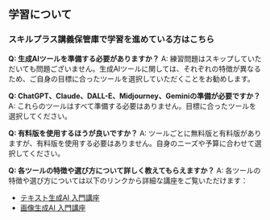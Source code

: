 ## 学習について
### スキルプラス講義保管庫で学習を進めている方はこちら

**Q: 生成AIツールを準備する必要がありますか？**
A: 練習問題はスキップしていただいても問題ございません。生成AIツールに関しては、それぞれの特徴が異なるため、ご自身の目標に合ったツールを選択していただくことをお勧めします。

**Q: ChatGPT、Claude、DALL-E、Midjourney、Geminiの準備が必要ですか？**
A: これらのツールはすべて準備する必要はありません。目標に合ったツールを選択してください。

**Q: 有料版を使用するほうが良いですか？**
A: ツールごとに無料版と有料版がありますが、有料版を使用する必要はありません。自身のニーズや予算に合わせて選択してください。

**Q: 各ツールの特徴や選び方について詳しく教えてもらえますか？**
A: 各ツールの特徴や選び方については以下のリンクから詳細な講座をご覧いただけます：
- [テキスト生成AI 入門講座](https://school.addness.co.jp/members/6a481X2SSRhF/course/AKaj2xYnvhVR?openexternalbrowser=1)
- [画像生成AI 入門講座](https://school.addness.co.jp/members/6a481X2SSRhF/course/1uEu2S8s8lIs?openexternalbrowser=1)
